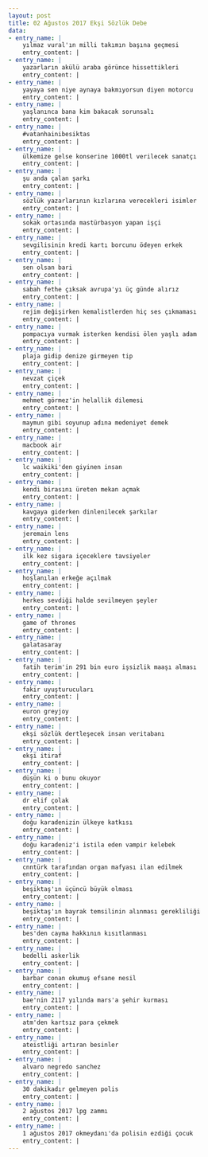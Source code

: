 ```yaml
---
layout: post
title: 02 Ağustos 2017 Ekşi Sözlük Debe
data:
- entry_name: |
    yılmaz vural'ın milli takımın başına geçmesi
    entry_content: |
- entry_name: |
    yazarların akülü araba görünce hissettikleri
    entry_content: |
- entry_name: |
    yayaya sen niye aynaya bakmıyorsun diyen motorcu
    entry_content: |
- entry_name: |
    yaşlanınca bana kim bakacak sorunsalı
    entry_content: |
- entry_name: |
    #vatanhainibesiktas
    entry_content: |
- entry_name: |
    ülkemize gelse konserine 1000tl verilecek sanatçı
    entry_content: |
- entry_name: |
    şu anda çalan şarkı
    entry_content: |
- entry_name: |
    sözlük yazarlarının kızlarına verecekleri isimler
    entry_content: |
- entry_name: |
    sokak ortasında mastürbasyon yapan işçi
    entry_content: |
- entry_name: |
    sevgilisinin kredi kartı borcunu ödeyen erkek
    entry_content: |
- entry_name: |
    sen olsan bari
    entry_content: |
- entry_name: |
    sabah fethe çıksak avrupa'yı üç günde alırız
    entry_content: |
- entry_name: |
    rejim değişirken kemalistlerden hiç ses çıkmaması
    entry_content: |
- entry_name: |
    pompacıya vurmak isterken kendisi ölen yaşlı adam
    entry_content: |
- entry_name: |
    plaja gidip denize girmeyen tip
    entry_content: |
- entry_name: |
    nevzat çiçek
    entry_content: |
- entry_name: |
    mehmet görmez'in helallik dilemesi
    entry_content: |
- entry_name: |
    maymun gibi soyunup adına medeniyet demek
    entry_content: |
- entry_name: |
    macbook air
    entry_content: |
- entry_name: |
    lc waikiki'den giyinen insan
    entry_content: |
- entry_name: |
    kendi birasını üreten mekan açmak
    entry_content: |
- entry_name: |
    kavgaya giderken dinlenilecek şarkılar
    entry_content: |
- entry_name: |
    jeremain lens
    entry_content: |
- entry_name: |
    ilk kez sigara içeceklere tavsiyeler
    entry_content: |
- entry_name: |
    hoşlanılan erkeğe açılmak
    entry_content: |
- entry_name: |
    herkes sevdiği halde sevilmeyen şeyler
    entry_content: |
- entry_name: |
    game of thrones
    entry_content: |
- entry_name: |
    galatasaray
    entry_content: |
- entry_name: |
    fatih terim'in 291 bin euro işsizlik maaşı alması
    entry_content: |
- entry_name: |
    fakir uyuşturucuları
    entry_content: |
- entry_name: |
    euron greyjoy
    entry_content: |
- entry_name: |
    ekşi sözlük dertleşecek insan veritabanı
    entry_content: |
- entry_name: |
    ekşi itiraf
    entry_content: |
- entry_name: |
    düşün ki o bunu okuyor
    entry_content: |
- entry_name: |
    dr elif çolak
    entry_content: |
- entry_name: |
    doğu karadenizin ülkeye katkısı
    entry_content: |
- entry_name: |
    doğu karadeniz'i istila eden vampir kelebek
    entry_content: |
- entry_name: |
    cnntürk tarafından organ mafyası ilan edilmek
    entry_content: |
- entry_name: |
    beşiktaş'ın üçüncü büyük olması
    entry_content: |
- entry_name: |
    beşiktaş'ın bayrak temsilinin alınması gerekliliği
    entry_content: |
- entry_name: |
    bes'den cayma hakkının kısıtlanması
    entry_content: |
- entry_name: |
    bedelli askerlik
    entry_content: |
- entry_name: |
    barbar conan okumuş efsane nesil
    entry_content: |
- entry_name: |
    bae'nin 2117 yılında mars'a şehir kurması
    entry_content: |
- entry_name: |
    atm'den kartsız para çekmek
    entry_content: |
- entry_name: |
    ateistliği artıran besinler
    entry_content: |
- entry_name: |
    alvaro negredo sanchez
    entry_content: |
- entry_name: |
    30 dakikadır gelmeyen polis
    entry_content: |
- entry_name: |
    2 ağustos 2017 lpg zammı
    entry_content: |
- entry_name: |
    1 ağustos 2017 okmeydanı'da polisin ezdiği çocuk
    entry_content: |
---
```

